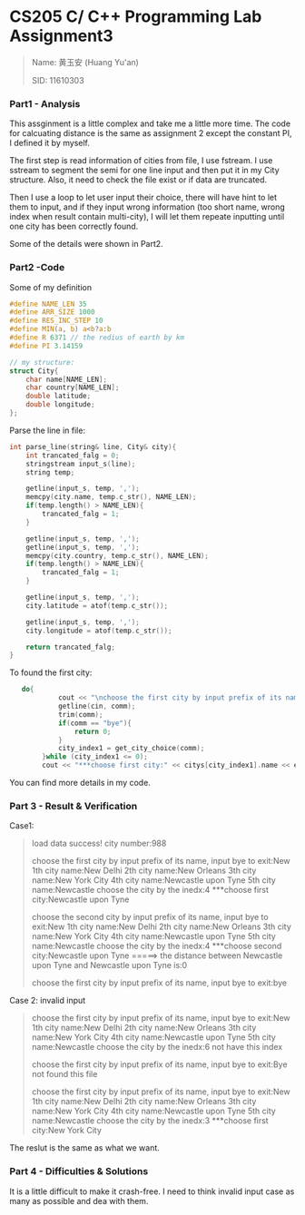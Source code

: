 # CS205 C/ C++ Programming Lab Assignment3

>Name: 黄玉安 (Huang Yu'an)
>
>SID: 11610303

### Part1 - Analysis

This assginment is a little complex and take me a little more time. The code for calcuating distance is the same as assignment 2 except the constant PI, I defined it by myself.

The first step is read information of cities from file, I use fstream. I use sstream to segment the semi for one line input and then put it in my City structure. Also, it need to check the file exist or if data are truncated.

Then I use a loop to let user input their choice, there will have hint to let them to input, and if they input wrong information (too short name, wrong index when result contain multi-city), I will let them repeate inputting until one city has been correctly found.

Some of the details were shown in Part2.

### Part2 -Code

Some of my definition

```c
#define NAME_LEN 35
#define ARR_SIZE 1000
#define RES_INC_STEP 10
#define MIN(a, b) a<b?a:b
#define R 6371 // the redius of earth by km
#define PI 3.14159
```

```c
// my structure:
struct City{
    char name[NAME_LEN];
    char country[NAME_LEN];
    double latitude;
    double longitude;
};
```

Parse the line in file:

```c
int parse_line(string& line, City& city){
    int trancated_falg = 0;
    stringstream input_s(line);
    string temp;

    getline(input_s, temp, ',');
    memcpy(city.name, temp.c_str(), NAME_LEN);
    if(temp.length() > NAME_LEN){
        trancated_falg = 1;
    }

    getline(input_s, temp, ',');
    getline(input_s, temp, ',');
    memcpy(city.country, temp.c_str(), NAME_LEN);
    if(temp.length() > NAME_LEN){
        trancated_falg = 1;
    }

    getline(input_s, temp, ',');
    city.latitude = atof(temp.c_str());

    getline(input_s, temp, ',');
    city.longitude = atof(temp.c_str());

    return trancated_falg;
}
```

To found the first city:

```c
   do{
            cout << "\nchoose the first city by input prefix of its name, \ninput bye to exit:";
            getline(cin, comm);
            trim(comm);
            if(comm == "bye"){
                return 0;
            }
            city_index1 = get_city_choice(comm);
        }while (city_index1 <= 0);
        cout << "***choose first city:" << citys[city_index1].name << endl;

```



You can find more details in my code.

### Part 3 - Result & Verification

Case1:

>load data success!
>city number:988
>
>choose the first city by input prefix of its name, 
>input bye to exit:New
>1th city name:New Delhi
>2th city name:New Orleans
>3th city name:New York City
>4th city name:Newcastle upon Tyne
>5th city name:Newcastle
>choose the city by the inedx:4
>***choose first city:Newcastle upon Tyne
>
>choose the second city by input prefix of its name, 
>input bye to exit:New
>1th city name:New Delhi
>2th city name:New Orleans
>3th city name:New York City
>4th city name:Newcastle upon Tyne
>5th city name:Newcastle
>choose the city by the inedx:4
>***choose second city:Newcastle upon Tyne
>=====> the distance between Newcastle upon Tyne and Newcastle upon Tyne is:0
>
>choose the first city by input prefix of its name, 
>input bye to exit:bye



Case 2: invalid input

>choose the first city by input prefix of its name, 
>input bye to exit:New
>1th city name:New Delhi
>2th city name:New Orleans
>3th city name:New York City
>4th city name:Newcastle upon Tyne
>5th city name:Newcastle
>choose the city by the inedx:6
>not have this index
>
>choose the first city by input prefix of its name, 
>input bye to exit:Bye
>not found this file
>
>choose the first city by input prefix of its name, 
>input bye to exit:New
>1th city name:New Delhi
>2th city name:New Orleans
>3th city name:New York City
>4th city name:Newcastle upon Tyne
>5th city name:Newcastle
>choose the city by the inedx:3
>***choose first city:New York City

The reslut is the same as what we want.

### Part 4 - Difficulties & Solutions

It is a little difficult to make it crash-free. I need to think invalid input case as many as possible and dea with them.

